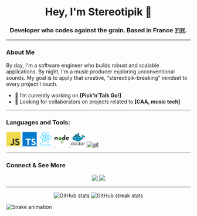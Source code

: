 <div align="center">
  <h1>Hey, I'm Stereotipik 👋</h1>
  <h3>Developer who codes against the grain. Based in France 🇫🇷.</h3>
</div>

---

### About Me

By day, I'm a software engineer who builds robust and scalable applications. By night, I'm a music producer exploring unconventional sounds. My goal is to apply that creative, "stereotipik-breaking" mindset to every project I touch.

- 🔭 I’m currently working on **[Pick'n'Talk Go!]**
- 🤝 Looking for collaborators on projects related to **[CAA, music tech]**

---

### Languages and Tools:
<p align="left">
  <a href="https://developer.mozilla.org/en-US/docs/Web/JavaScript" target="_blank" rel="noreferrer">
    <img src="https://raw.githubusercontent.com/devicons/devicon/master/icons/javascript/javascript-original.svg" alt="javascript" width="40" height="40"/>
  </a>
  <a href="https://www.typescriptlang.org/" target="_blank" rel="noreferrer">
    <img src="https://raw.githubusercontent.com/devicons/devicon/master/icons/typescript/typescript-original.svg" alt="typescript" width="40" height="40"/>
  </a>
  <a href="https://reactjs.org/" target="_blank" rel="noreferrer">
    <img src="https://raw.githubusercontent.com/devicons/devicon/master/icons/react/react-original-wordmark.svg" alt="react" width="40" height="40"/>
  </a>
  <a href="https://nodejs.org" target="_blank" rel="noreferrer">
    <img src="https://raw.githubusercontent.com/devicons/devicon/master/icons/nodejs/nodejs-original-wordmark.svg" alt="nodejs" width="40" height="40"/>
  </a>
  <a href="https://www.docker.com/" target="_blank" rel="noreferrer">
    <img src="https://raw.githubusercontent.com/devicons/devicon/master/icons/docker/docker-original-wordmark.svg" alt="docker" width="40" height="40"/>
  </a>
  <a href="https://git-scm.com/" target="_blank" rel="noreferrer">
    <img src="https://www.vectorlogo.zone/logos/git-scm/git-scm-icon.svg" alt="git" width="40" height="40"/>
  </a>
</p>

---

### Connect & See More

<p align="center">
  <a href="https://www.bandlab.com/stereotipik">
    <img src="https://img.shields.io/badge/BandLab-D60000?style=for-the-badge&logo=bandlab&logoColor=white" />
  </a>
  <a href="mailto:stereotipik@gmail.com">
    <img src="https://img.shields.io/badge/Email-D14836?style=for-the-badge&logo=gmail&logoColor=white" />
  </a>
</p>

---
<div align="center">

![GitHub stats](https://github-readme-stats.vercel.app/api?username=stereotipik&show_icons=true&theme=tokyonight&count_private=true&hide_border=true)
![GitHub streak stats](https://github-readme-streak-stats.herokuapp.com/?user=stereotipik&theme=tokyonight&hide_border=true)

</div>

![Snake animation](https://github.com/stereotipik/stereotipik/blob/output/github-contribution-grid-snake.svg)
